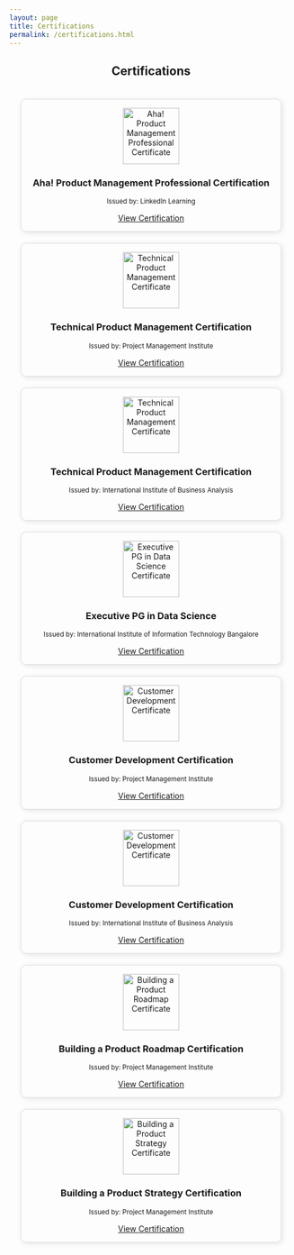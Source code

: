 ```yaml
---
layout: page
title: Certifications
permalink: /certifications.html
---
```


<h2 style="text-align: center;">Certifications</h2>

<div style="display: grid; grid-template-columns: repeat(auto-fit, minmax(250px, 1fr)); gap: 20px; justify-content: center; align-items: center; padding: 20px;">

  <div style="text-align: center; border: 1px solid #ddd; padding: 15px; border-radius: 10px; box-shadow: 2px 2px 10px rgba(0, 0, 0, 0.1);">
    <img src="{{ "/assets/img/in_learning.jpg" | relative_url }}" width="100" alt="Aha! Product Management Professional Certificate">
    <h3>Aha! Product Management Professional Certification</h3>
    <p><small>Issued by: LinkedIn Learning</small></p>
    <a href="{{ "/assets/img/Aha Product Management Professional Certificate.jpg" | relative_url }}" target="_blank">View Certification</a>
  </div>

  <div style="text-align: center; border: 1px solid #ddd; padding: 15px; border-radius: 10px; box-shadow: 2px 2px 10px rgba(0, 0, 0, 0.1);">
    <img src="{{ "/assets/img/PMI.jpg" | relative_url }}" width="100" alt="Technical Product Management Certificate">
    <h3>Technical Product Management Certification</h3>
    <p><small>Issued by: Project Management Institute</small></p>
    <a href="{{ "/assets/img/Technical Product Management PMI.jpg" | relative_url }}" target="_blank">View Certification</a>
  </div>

  <div style="text-align: center; border: 1px solid #ddd; padding: 15px; border-radius: 10px; box-shadow: 2px 2px 10px rgba(0, 0, 0, 0.1);">
    <img src="{{ "/assets/img/PMI.jpg" | relative_url }}" width="100" alt="Technical Product Management Certificate">
    <h3>Technical Product Management Certification</h3>
    <p><small>Issued by: International Institute of Business Analysis</small></p>
    <a href="{{ "/assets/img/Technical Product Management IBA.jpg" | relative_url }}" target="_blank">View Certification</a>
  </div>
  
  <div style="text-align: center; border: 1px solid #ddd; padding: 15px; border-radius: 10px; box-shadow: 2px 2px 10px rgba(0, 0, 0, 0.1);">
    <img src="{{ "/assets/img/IIIT-B.jpg" | relative_url }}" width="100" alt="Executive PG in Data Science Certificate">
    <h3>Executive PG in Data Science</h3>
    <p><small>Issued by: International Institute of Information Technology Bangalore</small></p>
    <a href="{{ "/assets/img/IITB_DS_C.jpg" | relative_url }}" target="_blank">View Certification</a>
  </div>
  
  <div style="text-align: center; border: 1px solid #ddd; padding: 15px; border-radius: 10px; box-shadow: 2px 2px 10px rgba(0, 0, 0, 0.1);">
    <img src="{{ "/assets/img/PMI.jpg" | relative_url }}" width="100" alt="Customer Development Certificate">
    <h3>Customer Development Certification</h3>
    <p><small>Issued by: Project Management Institute</small></p>
    <a href="{{ "/assets/img/Customer Development_PMI.jpg" | relative_url }}" target="_blank">View Certification</a>
  </div>

  <div style="text-align: center; border: 1px solid #ddd; padding: 15px; border-radius: 10px; box-shadow: 2px 2px 10px rgba(0, 0, 0, 0.1);">
    <img src="{{ "/assets/img/IIBA.jpg" | relative_url }}" width="100" alt="Customer Development Certificate">
    <h3>Customer Development Certification</h3>
    <p><small>Issued by: International Institute of Business Analysis</small></p>
    <a href="{{ "/assets/img/Customer Development_IIBA.jpg" | relative_url }}" target="_blank">View Certification</a>
  </div>

  <div style="text-align: center; border: 1px solid #ddd; padding: 15px; border-radius: 10px; box-shadow: 2px 2px 10px rgba(0, 0, 0, 0.1);">
    <img src="{{ "/assets/img/PMI.jpg" | relative_url }}" width="100" alt="Building a Product Roadmap Certificate">
    <h3>Building a Product Roadmap Certification</h3>
    <p><small>Issued by: Project Management Institute</small></p>
    <a href="{{ "/assets/img/Building a Product Roadmap_PMI.jpg" | relative_url }}" target="_blank">View Certification</a>
  </div>

  <div style="text-align: center; border: 1px solid #ddd; padding: 15px; border-radius: 10px; box-shadow: 2px 2px 10px rgba(0, 0, 0, 0.1);">
    <img src="{{ "/assets/img/PMI.jpg" | relative_url }}" width="100" alt="Building a Product Strategy Certificate">
    <h3>Building a Product Strategy Certification</h3>
    <p><small>Issued by: Project Management Institute</small></p>
    <a href="{{ "/assets/img/Building a Product Strategy PMI.jpg" | relative_url }}" target="_blank">View Certification</a>
  </div>
  


</div>

